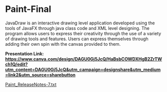 # Paint-Final
JavaDraw is an interactive drawing level application developed using the tools of JavaFX through java class code and XML level designing. The program allows users to express their creativity through the use of a variety of drawing tools and features. Users can express themselves through adding their own spin with the canvas provided to them.


**Presentation Link: https://www.canva.com/design/DAGU0Gj5JcQ/HaBsbCOWDXHgB2ZrTWch1Q/edit?utm_content=DAGU0Gj5JcQ&utm_campaign=designshare&utm_medium=link2&utm_source=sharebutton**

[Paint_ReleaseNotes-7.txt](https://github.com/user-attachments/files/17536358/Paint_ReleaseNotes-7.txt)
